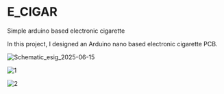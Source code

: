# E_CIGAR

Simple arduino based electronic cigarette

In this project, I designed an Arduino nano based electronic cigarette PCB.

![Schematic_esig_2025-06-15](https://github.com/user-attachments/assets/cbd8beba-cd6b-4129-928c-b21d1781047e)

![1](https://github.com/user-attachments/assets/0020f0dd-254e-4bde-85f7-46dc040628ea)

![2](https://github.com/user-attachments/assets/485fb5ae-5385-4413-a625-a7dae0a902f4)
